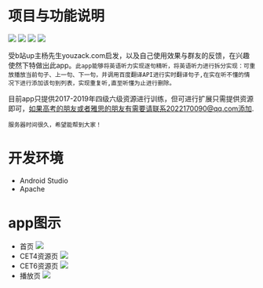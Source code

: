 项目与功能说明
=
![](https://img.shields.io/badge/Api-baidutranslate-green) ![](https://img.shields.io/badge/Download-3.25M-blue) ![](https://img.shields.io/badge/License-Apache-orange) ![](https://img.shields.io/badge/version-v1.0-yellowgreen)

受b站up主杨先生youzack.com启发，以及自己使用效果与群友的反馈，在兴趣使然下特做出此app。`此app能够将英语听力实现逐句精听，将英语听力进行拆分实现：可重放播放当前句子、上一句、下一句，并调用百度翻译API进行实时翻译句子,在实在听不懂的情况下进行添加该句到列表，实现重复听,直至听懂为止进行删除。`<br>

目前app只提供2017-2019年四级六级资源进行训练，但可进行扩展只需提供资源即可，如果高考的朋友或者雅思的朋友有需要请联系2022170090@qq.com添加.

    服务器时间很久，希望能帮到大家！
开发环境
=
* Android Studio
* Apache

app图示
=
* 首页
![](https://github.com/redkiki/Listen/blob/master/README_rsc/1.png) 
* CET4资源页
![](https://github.com/redkiki/Listen/blob/master/README_rsc/2.png)
* CET6资源页
![](https://github.com/redkiki/Listen/blob/master/README_rsc/3.png)
* 播放页
![](https://github.com/redkiki/Listen/blob/master/README_rsc/4.png)


